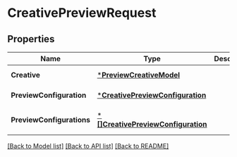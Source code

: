 # CreativePreviewRequest

## Properties
Name | Type | Description | Notes
------------ | ------------- | ------------- | -------------
**Creative** | [***PreviewCreativeModel**](PreviewCreativeModel.md) |  | [default to null]
**PreviewConfiguration** | [***CreativePreviewConfiguration**](CreativePreviewConfiguration.md) |  | [default to null]
**PreviewConfigurations** | [***[]CreativePreviewConfiguration**](array.md) |  | [optional] [default to null]

[[Back to Model list]](../README.md#documentation-for-models) [[Back to API list]](../README.md#documentation-for-api-endpoints) [[Back to README]](../README.md)

